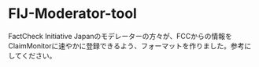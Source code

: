 # FIJ-Moderator-tool
FactCheck Initiative Japanのモデレーターの方々が、FCCからの情報をClaimMonitorに速やかに登録できるよう、フォーマットを作りました。参考にしてください。
